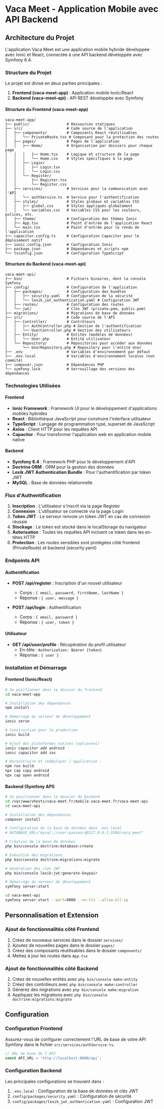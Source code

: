 # Vaca Meet - Application Mobile avec API Backend

## Architecture du Projet

L'application Vaca Meet est une application mobile hybride développée avec Ionic et React, connectée à une API backend développée avec Symfony 6.4.

### Structure du Projet

Le projet est divisé en deux parties principales :

1. **Frontend (vaca-meet-app)** : Application mobile Ionic/React
2. **Backend (vaca-meet-api)** : API REST développée avec Symfony

#### Structure du Frontend (vaca-meet-app)

```
vaca-meet-app/
├── public/                 # Ressources statiques
├── src/                    # Code source de l'application
│   ├── components/         # Composants React réutilisables
│   │   └── PrivateRoute.tsx # Composant pour la protection des routes
│   ├── pages/              # Pages de l'application
│   │   ├── Home/           # Organisation par dossiers pour chaque page
│   │   │   ├── Home.tsx    # Logique et structure de la page
│   │   │   └── Home.css    # Styles spécifiques à la page
│   │   ├── Login/          
│   │   │   ├── Login.tsx
│   │   │   └── Login.css
│   │   └── Register/
│   │       ├── Register.tsx
│   │       └── Register.css
│   ├── services/           # Services pour la communication avec l'API
│   │   └── authService.ts  # Service pour l'authentification
│   ├── styles/             # Styles globaux et variables CSS
│   │   ├── global.css      # Styles appliqués globalement
│   │   └── variables.css   # Variables CSS pour les couleurs, polices, etc.
│   ├── theme/              # Configuration des thèmes Ionic
│   ├── App.tsx             # Point d'entrée de l'application React
│   └── main.tsx            # Point d'entrée pour le rendu de l'application
├── capacitor.config.ts     # Configuration Capacitor pour le déploiement natif
├── ionic.config.json       # Configuration Ionic
├── package.json            # Dépendances et scripts npm
└── tsconfig.json           # Configuration TypeScript
```

#### Structure du Backend (vaca-meet-api)

```
vaca-meet-api/
├── bin/                    # Fichiers binaires, dont la console Symfony
├── config/                 # Configuration de l'application
│   ├── packages/           # Configuration des bundles
│   │   ├── security.yaml   # Configuration de la sécurité
│   │   └── lexik_jwt_authentication.yaml # Configuration JWT
│   ├── routes/             # Configuration des routes
│   └── jwt/                # Clés JWT (private.pem, public.pem)
├── migrations/             # Migrations de base de données
├── src/                    # Code source de l'API
│   ├── Controller/         # Contrôleurs
│   │   ├── AuthController.php # Gestion de l'authentification
│   │   └── UserController.php # Gestion des utilisateurs
│   ├── Entity/             # Entités (modèles de données)
│   │   └── User.php        # Entité utilisateur
│   └── Repository/         # Repositories pour accéder aux données
│       └── UserRepository.php # Repository pour l'entité User
├── .env                    # Variables d'environnement par défaut
├── .env.local              # Variables d'environnement locales (non commité)
├── composer.json           # Dépendances PHP
└── symfony.lock            # Verrouillage des versions des dépendances
```

### Technologies Utilisées

#### Frontend
- **Ionic Framework** : Framework UI pour le développement d'applications mobiles hybrides
- **React** : Bibliothèque JavaScript pour construire l'interface utilisateur
- **TypeScript** : Langage de programmation typé, superset de JavaScript
- **Axios** : Client HTTP pour les requêtes API
- **Capacitor** : Pour transformer l'application web en application mobile native

#### Backend
- **Symfony 6.4** : Framework PHP pour le développement d'API
- **Doctrine ORM** : ORM pour la gestion des données
- **Lexik JWT Authentication Bundle** : Pour l'authentification par token JWT
- **MySQL** : Base de données relationnelle

### Flux d'Authentification

1. **Inscription** : L'utilisateur s'inscrit via la page Register
2. **Connexion** : L'utilisateur se connecte via la page Login
3. **Token JWT** : Le serveur renvoie un token JWT en cas de connexion réussie
4. **Stockage** : Le token est stocké dans le localStorage du navigateur
5. **Autorisation** : Toutes les requêtes API incluent ce token dans les en-têtes HTTP
6. **Protection** : Les routes sensibles sont protégées côté frontend (PrivateRoute) et backend (security.yaml)

### Endpoints API

#### Authentification
- **POST /api/register** : Inscription d'un nouvel utilisateur
  - Corps : `{ email, password, firstName, lastName }`
  - Réponse : `{ user, message }`

- **POST /api/login** : Authentification
  - Corps : `{ email, password }`
  - Réponse : `{ user, token }`

#### Utilisateur
- **GET /api/user/profile** : Récupération du profil utilisateur
  - En-tête : `Authorization: Bearer {token}`
  - Réponse : `{ user }`

### Installation et Démarrage

#### Frontend (Ionic/React)

```bash
# Se positionner dans le dossier du frontend
cd vaca-meet-app

# Installation des dépendances
npm install

# Démarrage du serveur de développement
ionic serve

# Construction pour la production
ionic build

# Ajout des plateformes natives (optionnel)
ionic capacitor add android
ionic capacitor add ios

# Reconstruire et redéployer l'application :
npm run build
npx cap copy android
npx cap open android

```

#### Backend (Symfony API)

```bash
# Se positionner dans le dossier du backend
cd /var/www/vhosts/vaca-meet.fr/mobile.vaca-meet.fr/vaca-meet-api
cd vaca-meet-api

# Installation des dépendances
composer install

# Configuration de la base de données dans .env.local
# DATABASE_URL="mysql://user:password@127.0.0.1:3306/vaca_meet"

# Création de la base de données
php bin/console doctrine:database:create

# Exécution des migrations
php bin/console doctrine:migrations:migrate

# Génération des clés JWT
php bin/console lexik:jwt:generate-keypair

# Démarrage du serveur de développement
symfony server:start

cd vaca-meet-api
symfony server:start --port=8000 --no-tls --allow-all-ip
```

## Personnalisation et Extension

### Ajout de fonctionnalités côté Frontend

1. Créez de nouveaux services dans le dossier `services/`
2. Ajoutez de nouvelles pages dans le dossier `pages/`
3. Créez des composants réutilisables dans le dossier `components/`
4. Mettez à jour les routes dans `App.tsx`

### Ajout de fonctionnalités côté Backend

1. Créez de nouvelles entités avec `php bin/console make:entity`
2. Créez des contrôleurs avec `php bin/console make:controller`
3. Générez des migrations avec `php bin/console make:migration`
4. Appliquez les migrations avec `php bin/console doctrine:migrations:migrate`

## Configuration

### Configuration Frontend

Assurez-vous de configurer correctement l'URL de base de votre API Symfony dans le fichier `src/services/authService.ts`.

```typescript
// URL de base de l'API
const API_URL = 'http://localhost:8000/api';
```

### Configuration Backend

Les principales configurations se trouvent dans :

1. `.env.local` : Configuration de la base de données et clés JWT
2. `config/packages/security.yaml` : Configuration de sécurité
3. `config/packages/lexik_jwt_authentication.yaml` : Configuration JWT 